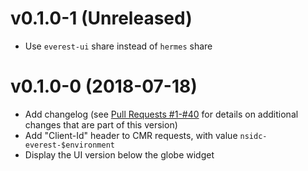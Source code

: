 # v0.1.0-1 (Unreleased)

* Use `everest-ui` share instead of `hermes` share

# v0.1.0-0 (2018-07-18)

* Add changelog (see [Pull Requests
  #1-#40](https://bitbucket.org/nsidc/everest-ui/pull-requests/?state=MERGED)
  for details on additional changes that are part of this version)
* Add "Client-Id" header to CMR requests, with value
  `nsidc-everest-$environment`
* Display the UI version below the globe widget
